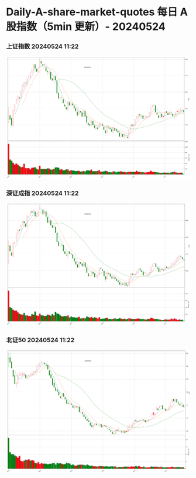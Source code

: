 
# Daily-A-share-market-quotes 每日 A 股指数（5min 更新）- 20240524

### 上证指数 20240524 11:22
![](./fig/2024/5/20240524-sh000001.png)

### 深证成指 20240524 11:22
![](./fig/2024/5/20240524-sz399001.png)

### 北证50 20240524 11:22
![](./fig/2024/5/20240524-bj899050.png)
